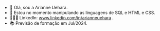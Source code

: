 - 👋 Olá, sou a Arianne Uehara.
- 👀 Estou no momento manipulando as linguagens de SQL e HTML e CSS.
- 👩🏻‍💻 LinkedIn: www.linkedin.com/in/arianneuehara .
- 📚 Previsão de formação em Jul/2024.
  


<!---
UeharaAri/UeharaAri is a ✨ special ✨ repository because its `README.md` (this file) appears on your GitHub profile.
You can click the Preview link to take a look at your changes.
--->
